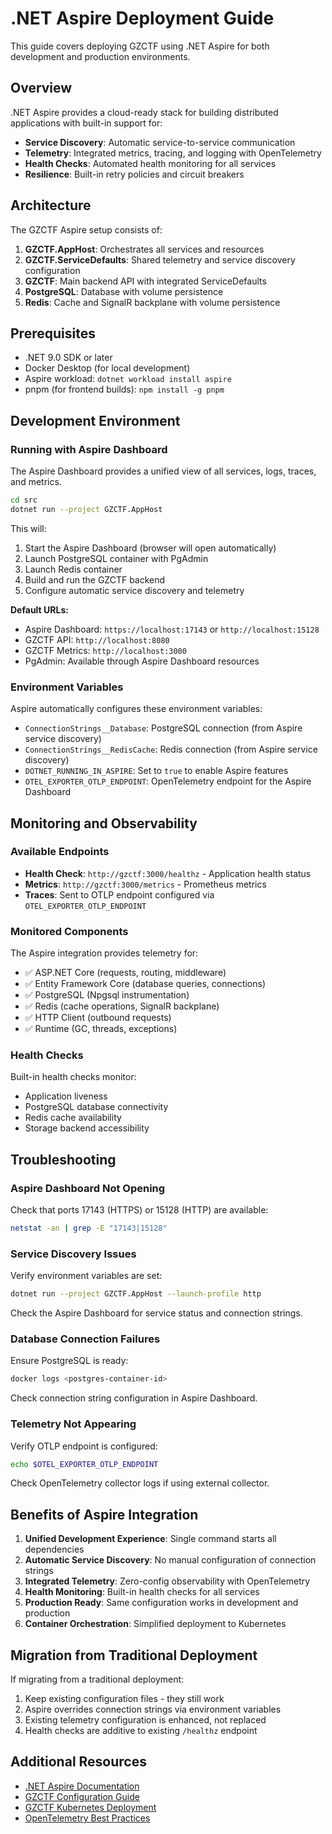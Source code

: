 # .NET Aspire Deployment Guide

This guide covers deploying GZCTF using .NET Aspire for both development and production environments.

## Overview

.NET Aspire provides a cloud-ready stack for building distributed applications with built-in support for:

- **Service Discovery**: Automatic service-to-service communication
- **Telemetry**: Integrated metrics, tracing, and logging with OpenTelemetry
- **Health Checks**: Automated health monitoring for all services
- **Resilience**: Built-in retry policies and circuit breakers

## Architecture

The GZCTF Aspire setup consists of:

1. **GZCTF.AppHost**: Orchestrates all services and resources
2. **GZCTF.ServiceDefaults**: Shared telemetry and service discovery configuration
3. **GZCTF**: Main backend API with integrated ServiceDefaults
4. **PostgreSQL**: Database with volume persistence
5. **Redis**: Cache and SignalR backplane with volume persistence

## Prerequisites

- .NET 9.0 SDK or later
- Docker Desktop (for local development)
- Aspire workload: `dotnet workload install aspire`
- pnpm (for frontend builds): `npm install -g pnpm`

## Development Environment

### Running with Aspire Dashboard

The Aspire Dashboard provides a unified view of all services, logs, traces, and metrics.

```bash
cd src
dotnet run --project GZCTF.AppHost
```

This will:
1. Start the Aspire Dashboard (browser will open automatically)
2. Launch PostgreSQL container with PgAdmin
3. Launch Redis container
4. Build and run the GZCTF backend
5. Configure automatic service discovery and telemetry

**Default URLs:**
- Aspire Dashboard: `https://localhost:17143` or `http://localhost:15128`
- GZCTF API: `http://localhost:8080`
- GZCTF Metrics: `http://localhost:3000`
- PgAdmin: Available through Aspire Dashboard resources

### Environment Variables

Aspire automatically configures these environment variables:

- `ConnectionStrings__Database`: PostgreSQL connection (from Aspire service discovery)
- `ConnectionStrings__RedisCache`: Redis connection (from Aspire service discovery)
- `DOTNET_RUNNING_IN_ASPIRE`: Set to `true` to enable Aspire features
- `OTEL_EXPORTER_OTLP_ENDPOINT`: OpenTelemetry endpoint for the Aspire Dashboard

## Monitoring and Observability

### Available Endpoints

- **Health Check**: `http://gzctf:3000/healthz` - Application health status
- **Metrics**: `http://gzctf:3000/metrics` - Prometheus metrics
- **Traces**: Sent to OTLP endpoint configured via `OTEL_EXPORTER_OTLP_ENDPOINT`

### Monitored Components

The Aspire integration provides telemetry for:

- ✅ ASP.NET Core (requests, routing, middleware)
- ✅ Entity Framework Core (database queries, connections)
- ✅ PostgreSQL (Npgsql instrumentation)
- ✅ Redis (cache operations, SignalR backplane)
- ✅ HTTP Client (outbound requests)
- ✅ Runtime (GC, threads, exceptions)

### Health Checks

Built-in health checks monitor:

- Application liveness
- PostgreSQL database connectivity
- Redis cache availability
- Storage backend accessibility

## Troubleshooting

### Aspire Dashboard Not Opening

Check that ports 17143 (HTTPS) or 15128 (HTTP) are available:

```bash
netstat -an | grep -E "17143|15128"
```

### Service Discovery Issues

Verify environment variables are set:

```bash
dotnet run --project GZCTF.AppHost --launch-profile http
```

Check the Aspire Dashboard for service status and connection strings.

### Database Connection Failures

Ensure PostgreSQL is ready:

```bash
docker logs <postgres-container-id>
```

Check connection string configuration in Aspire Dashboard.

### Telemetry Not Appearing

Verify OTLP endpoint is configured:

```bash
echo $OTEL_EXPORTER_OTLP_ENDPOINT
```

Check OpenTelemetry collector logs if using external collector.

## Benefits of Aspire Integration

1. **Unified Development Experience**: Single command starts all dependencies
2. **Automatic Service Discovery**: No manual configuration of connection strings
3. **Integrated Telemetry**: Zero-config observability with OpenTelemetry
4. **Health Monitoring**: Built-in health checks for all services
5. **Production Ready**: Same configuration works in development and production
6. **Container Orchestration**: Simplified deployment to Kubernetes

## Migration from Traditional Deployment

If migrating from a traditional deployment:

1. Keep existing configuration files - they still work
2. Aspire overrides connection strings via environment variables
3. Existing telemetry configuration is enhanced, not replaced
4. Health checks are additive to existing `/healthz` endpoint

## Additional Resources

- [.NET Aspire Documentation](https://learn.microsoft.com/dotnet/aspire)
- [GZCTF Configuration Guide](https://gzctf.gzti.me/config/appsettings)
- [GZCTF Kubernetes Deployment](https://gzctf.gzti.me/guide/deployment/k8s-only)
- [OpenTelemetry Best Practices](https://opentelemetry.io/docs/collector/deployment/)

